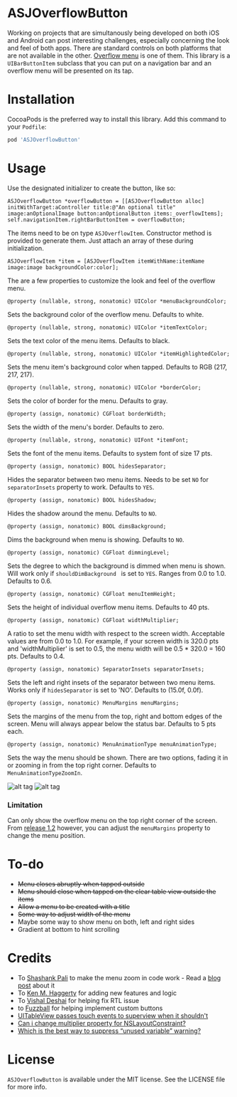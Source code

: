 # ASJOverflowButton

Working on projects that are simultanously being developed on both iOS and Android can post interesting challenges, especially concerning the look and feel of both apps. There are standard controls on both platforms that are not available in the other. [Overflow menu](https://developer.android.com/design/patterns/actionbar.html) is one of them. This library is a `UIBarButtonItem` subclass that you can put on a navigation bar and an overflow menu will be presented on its tap.

# Installation

CocoaPods is the preferred way to install this library. Add this command to your `Podfile`:

```ruby
pod 'ASJOverflowButton'
```

# Usage

Use the designated initializer to create the button, like so:

```objc
ASJOverflowButton *overflowButton = [[ASJOverflowButton alloc] initWithTarget:aController title:@"An optional title" image:anOptionalImage button:anOptionalButton items:_overflowItems];
self.navigationItem.rightBarButtonItem = overflowButton;
```
The items need to be on type `ASJOverflowItem`. Constructor method is provided to generate them. Just attach an array of these during initialization.

```objc
ASJOverflowItem *item = [ASJOverflowItem itemWithName:itemName image:image backgroundColor:color];
```

The are a few properties to customize the look and feel of the overflow menu.

```objc
@property (nullable, strong, nonatomic) UIColor *menuBackgroundColor;
```
Sets the background color of the overflow menu. Defaults to white.

```objc
@property (nullable, strong, nonatomic) UIColor *itemTextColor;
```
Sets the text color of the menu items. Defaults to black.

```objc
@property (nullable, strong, nonatomic) UIColor *itemHighlightedColor;
```
Sets the menu item's background color when tapped. Defaults to RGB (217, 217, 217).

```objc
@property (nullable, strong, nonatomic) UIColor *borderColor;
```
Sets the color of border for the menu. Defaults to gray.

```objc
@property (assign, nonatomic) CGFloat borderWidth;
```
Sets the width of the menu's border. Defaults to zero.

```objc
@property (nullable, strong, nonatomic) UIFont *itemFont;
```
Sets the font of the menu items. Defaults to system font of size 17 pts.

```objc
@property (assign, nonatomic) BOOL hidesSeparator;
```
Hides the separator between two menu items. Needs to be set `NO` for `separatorInsets` property to work. Defaults to `YES`.

```objc
@property (assign, nonatomic) BOOL hidesShadow;
```
Hides the shadow around the menu. Defaults to `NO`.

```objc
@property (assign, nonatomic) BOOL dimsBackground;
```
Dims the background when menu is showing. Defaults to `NO`.

```objc
@property (assign, nonatomic) CGFloat dimmingLevel;
```
Sets the degree to which the background is dimmed when menu is shown. Will work only if `shouldDimBackground ` is set to `YES`. Ranges from 0.0 to 1.0. Defaults to 0.6.

```objc
@property (assign, nonatomic) CGFloat menuItemHeight;
```
Sets the height of individual overflow menu items. Defaults to 40 pts.

```objc
@property (assign, nonatomic) CGFloat widthMultiplier;
```
A ratio to set the menu width with respect to the screen width. Acceptable values are from 0.0 to 1.0. For example, if your screen width is 320.0 pts and 'widthMultiplier' is set to 0.5, the menu width will be 0.5 * 320.0 = 160 pts. Defaults to 0.4.

```objc
@property (assign, nonatomic) SeparatorInsets separatorInsets;
```
Sets the left and right insets of the separator between two menu items. Works only if `hidesSeparator` is set to 'NO'. Defaults to (15.0f, 0.0f).

```objc
@property (assign, nonatomic) MenuMargins menuMargins;
```
Sets the margins of the menu from the top, right and bottom edges of the screen. Menu will always appear below the status bar. Defaults to 5 pts each.

```objc
@property (assign, nonatomic) MenuAnimationType menuAnimationType;
```
Sets the way the menu should be shown. There are two options, fading it in or zooming in from the top right corner. Defaults to `MenuAnimationTypeZoomIn`.

![alt tag](Images/Normal.png)
![alt tag](Images/Dimmed.png)

### Limitation

Can only show the overflow menu on the top right corner of the screen. From [release 1.2](https://github.com/sudeepjaiswal/ASJOverflowButton/releases/tag/1.2) however, you can adjust the `menuMargins` property to change the menu position.

# To-do

- ~~Menu closes abruptly when tapped outside~~
- ~~Menu should close when tapped on the clear table view outside the items~~
- ~~Allow a menu to be created with a title~~
- ~~Some way to adjust width of the menu~~
- Maybe some way to show menu on both, left and right sides
- Gradient at bottom to hint scrolling

# Credits

- To [Shashank Pali](https://github.com/shashankpali) to make the menu zoom in code work - Read a [blog post](http://shashankpali.weebly.com/posts/scale-view-from-anywhere-cgaffinetransform) about it
- To [Ken M. Haggerty](https://github.com/kenmhaggerty) for adding new features and logic
- To [Vishal Deshai](https://github.com/vishaldeshai) for helping fix RTL issue
- to [Fuzzball](https://github.com/fuzzball1980) for helping implement custom buttons
- [UITableView passes touch events to superview when it shouldn't](http://stackoverflow.com/questions/11570160/uitableview-passes-touch-events-to-superview-when-it-shouldnt)
- [Can i change multiplier property for NSLayoutConstraint?](http://stackoverflow.com/questions/19593641/can-i-change-multiplier-property-for-nslayoutconstraint#comment54574185_27831003)
- [Which is the best way to suppress “unused variable” warning?](http://stackoverflow.com/questions/17622237/which-is-the-best-way-to-suppress-unused-variable-warning)

# License

`ASJOverflowButton` is available under the MIT license. See the LICENSE file for more info.
